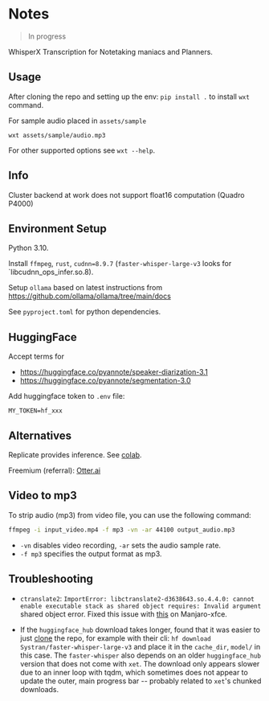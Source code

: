 # Notes

> In progress

WhisperX Transcription for Notetaking maniacs and Planners.

## Usage

After cloning the repo and setting up the env: `pip install .` to install `wxt` command.

For sample audio placed in `assets/sample`

```
wxt assets/sample/audio.mp3
```

For other supported options see `wxt --help`.

## Info

Cluster backend at work does not support float16 computation (Quadro P4000)

## Environment Setup

Python 3.10.

Install `ffmpeg`, `rust`, `cudnn=8.9.7` (`faster-whisper-large-v3` looks for `libcudnn_ops_infer.so.8).

Setup `ollama` based on latest instructions from https://github.com/ollama/ollama/tree/main/docs

See `pyproject.toml` for python dependencies.

## HuggingFace

Accept terms for

- https://huggingface.co/pyannote/speaker-diarization-3.1
- https://huggingface.co/pyannote/segmentation-3.0

Add huggingface token to `.env` file:

```
MY_TOKEN=hf_xxx
```

## Alternatives

Replicate provides inference. See [colab](https://colab.research.google.com/drive/1FH50NOULkMUawgvXR7H9gSc4LpDaM5H8).

Freemium (referral): [Otter.ai](https://otter.ai/referrals/AFSQ9M7B)

## Video to mp3

To strip audio (mp3) from video file, you can use the following command:

```bash
ffmpeg -i input_video.mp4 -f mp3 -vn -ar 44100 output_audio.mp3
```

- `-vn` disables video recording, `-ar` sets the audio sample rate.
- `-f mp3` specifies the output format as mp3.


## Troubleshooting

- `ctranslate2`: `ImportError: libctranslate2-d3638643.so.4.4.0: cannot enable executable stack as shared object requires: Invalid argument` shared object error. Fixed this issue with [this](https://github.com/OpenNMT/CTranslate2/issues/1849#issuecomment-2664106316) on Manjaro-xfce.

- If the `huggingface_hub` download takes longer, found that it was easier to just [clone](https://huggingface.co/Systran/faster-whisper-large-v3/tree/main?clone=true) the repo, for example with their cli: `hf download Systran/faster-whisper-large-v3` and place it in the `cache_dir`, `model/` in this case. The `faster-whisper` also depends on an older `huggingface_hub` version that does not come with `xet`. The download only appears slower due to an inner loop with tqdm, which sometimes does not appear to update the outer, main progress bar -- probably related to `xet`'s chunked downloads.